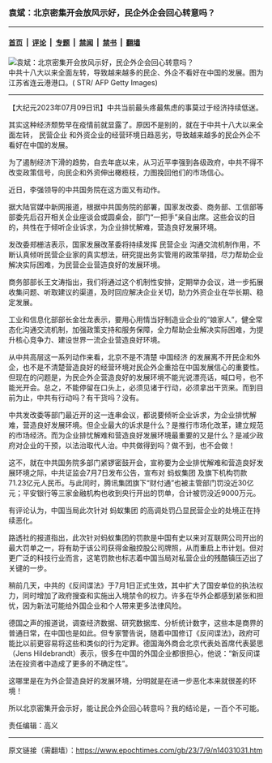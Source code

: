 ### 袁斌：北京密集开会放风示好，民企外企会回心转意吗？

---

#### [首页](../../../..?n14031031) &nbsp;|&nbsp; [评论](../../../../../epoch-comment?n14031031) &nbsp;|&nbsp; [专题](../../../../../epoch-special?n14031031) &nbsp;|&nbsp; [禁闻](../../../../../epoch-news?n14031031) &nbsp;|&nbsp; [禁书](../../../../../books?n14031031) &nbsp;|&nbsp; [翻墙](https://github.com/gfw-breaker/nogfw/blob/master/README.md?n14031031)


<div><img alt="袁斌：北京密集开会放风示好，民企外企会回心转意吗？" class="attachment-djy_600_400 size-djy_600_400 wp-post-image" src="https://i.epochtimes.com/assets/uploads/2023/07/id14031032-B2_1R_1200x1200__1_@1200x1200.jpeg"/>
<div class="caption">
 中共十八大以来全面左转，导致越来越多的民企、外企不看好在中国的发展。图为江苏省连云港港口。( STR/ AFP Getty Images)
</div></div><hr/><div class="post_content" id="artbody" itemprop="articleBody">
 <!-- article content begin -->
 <p>
  【大纪元2023年07月09日讯】中共当前最头疼最焦虑的事莫过于经济持续低迷。
 </p>
 <p>
  其实这种经济颓势早在疫情前就显露了。原因不是别的，就在于中共十八大以来全面左转，
  <ok href="https://www.epochtimes.com/gb/tag/%E6%B0%91%E8%90%A5%E4%BC%81%E4%B8%9A.html">
   民营企业
  </ok>
  和外资企业的经营环境日趋恶劣，导致越来越多的民企外企不看好在中国的发展。
 </p>
 <p>
  为了遏制经济下滑的趋势，自去年底以来，从习近平李强到各级政府，中共不得不改变政策信号，向民企和外资伸出橄榄枝，力图挽回他们的市场信心。
 </p>
 <p>
  近日，李强领导的中共国务院在这方面又有动作。
 </p>
 <p>
  据大陆官媒中新网报道，根据中共国务院的部署，国家发改委、商务部、工信部等部委先后召开相关企业座谈会或圆桌会，部门“一把手”亲自出席。这些会议的目的，共性在于倾听企业诉求，为企业排忧解难，营造良好发展环境。
 </p>
 <p>
  发改委郑栅洁表示，国家发展改革委将持续发挥
  <ok href="https://www.epochtimes.com/gb/tag/%E6%B0%91%E8%90%A5%E4%BC%81%E4%B8%9A.html">
   民营企业
  </ok>
  沟通交流机制作用，不断认真倾听民营企业家的真实想法，研究提出务实管用的政策举措，尽力帮助企业解决实际困难，为民营企业营造良好的发展环境。
 </p>
 <p>
  商务部部长王文涛指出，我们将通过这个机制性安排，定期举办会议，进一步拓展收集问题、听取建议的渠道，及时回应解决企业关切，助力外资企业在华长期、稳定发展。
 </p>
 <p>
  工业和信息化部部长金壮龙表示，要用心用情当好制造业企业的“娘家人”，健全常态化沟通交流机制，加强政策支持和服务保障，全力帮助企业解决实际困难，为提升核心竞争力、建设世界一流企业营造良好环境。
 </p>
 <p>
  从中共高层这一系列动作来看，北京不是不清楚
  <ok href="https://www.epochtimes.com/gb/tag/%E4%B8%AD%E5%9B%BD%E7%BB%8F%E6%B5%8E.html">
   中国经济
  </ok>
  的发展离不开民企和外企，也不是不清楚营造良好的经营环境对民企外企重拾在中国发展信心的重要性。但现在的问题是，为民企外企营造良好的发展环境不能光说漂亮话，喊口号，也不能光开会。总之，不能停留在口头上，必须见诸于行动，必须拿出干货来。而到目前为止，中共有行动吗？有干货吗？没有。
 </p>
 <p>
  中共发改委等部门最近开的这一连串会议，都说要倾听企业诉求，为企业排忧解难，营造良好发展环境。但企业最大的诉求是什么？是推行市场化改革，建立规范的市场经济。而为企业排忧解难和营造良好发展环境最重要的又是什么？是减少政府对企业的干预，以法治取代人治。中共做得到吗？做不到，也不会做！
 </p>
 <p>
  这不，就在中共国务院多部门紧锣密鼓开会，宣称要为企业排忧解难和营造良好发展环境之际，中共证监会7月7日发布公告，宣布对
  <ok href="https://www.epochtimes.com/gb/tag/%E8%9A%82%E8%9A%81%E9%9B%86%E5%9B%A2.html">
   蚂蚁集团
  </ok>
  及旗下机构罚款71.23亿元人民币。与此同时，腾讯集团旗下“财付通”也被主管部门罚没近30亿元；平安银行等三家金融机构也收到央行开出的罚单，合计被罚没近9000万元。
 </p>
 <p>
  有评论认为，中国当局此次针对
  <ok href="https://www.epochtimes.com/gb/tag/%E8%9A%82%E8%9A%81%E9%9B%86%E5%9B%A2.html">
   蚂蚁集团
  </ok>
  的高调处罚凸显民营企业的处境正在持续恶化。
 </p>
 <p>
  路透社的报道指出，此次针对蚂蚁集团的罚款是中国有史以来对互联网公司开出的最大罚单之一，将有助于该公司获得金融控股公司牌照，从而重启上市计划。但对更广泛的科技行业而言，这笔罚款也标志着中国当局对私营企业的残酷镇压迈出了关键的一步。
 </p>
 <p>
  稍前几天，中共的《反间谍法》于7月1日正式生效，其中扩大了国安单位的执法权力，同时增加了政府搜查和实施出入境禁令的权力。许多在华外企都感到紧张和担忧，因为新法可能给外国企业和个人带来更多法律风险。
 </p>
 <p>
  德国之声的报道说，调查经济数据、研究数据库、分析统计数字，这些本是商界的普通日常，在中国也是如此。但专家警告说，随着中国修订《反间谍法》，政府可能比以前更容易将这些和类似的行为定罪。德国海外商会北京代表处首席代表晏思（Jens Hildebrandt）表示，很多在中国的外国企业都很担心，他说：“新反间谍法在投资者中造成了更多的不确定性”。
 </p>
 <p>
  这哪里是在为外企营造良好的发展环境，分明就是在进一步恶化本来就很差的环境！
 </p>
 <p>
  所以北京密集开会示好，能让民企外企回心转意吗？我的结论是，一百个不可能。
 </p>
 <p>
  责任编辑：高义
 </p>
 <!-- article content end -->
 <div id="below_article_ad">
 </div>
</div>


---

原文链接（需翻墙）：https://www.epochtimes.com/gb/23/7/9/n14031031.htm